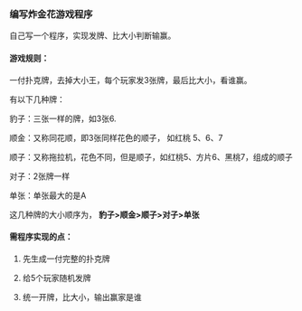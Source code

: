 ### **编写炸金花游戏程序**

自己写一个程序，实现发牌、比大小判断输赢。

#### 游戏规则：

一付扑克牌，去掉大小王，每个玩家发3张牌，最后比大小，看谁赢。

有以下几种牌：

豹子：三张一样的牌，如3张6.

顺金：又称同花顺，即3张同样花色的顺子， 如红桃 5、6、7

顺子：又称拖拉机，花色不同，但是顺子，如红桃5、方片6、黑桃7，组成的顺子

对子：2张牌一样

单张：单张最大的是A

这几种牌的大小顺序为， **豹子>顺金>顺子>对子>单张**



#### 需程序实现的点：

1. 先生成一付完整的扑克牌

2. 给5个玩家随机发牌

3. 统一开牌，比大小，输出赢家是谁
